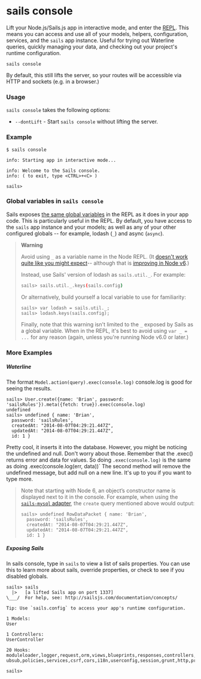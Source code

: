 # sails console

Lift your Node.js/Sails.js app in interactive mode, and enter the [REPL](http://nodejs.org/api/repl.html).  This means you can access and use all of your models, helpers, configuration, services, and the `sails` app instance.  Useful for trying out Waterline queries, quickly managing your data, and checking out your project's runtime configuration.

```usage
sails console
```
By default, this still lifts the server, so your routes will be accessible via HTTP and sockets (e.g. in a browser.)


### Usage
`sails console` takes the following options:
  * `--dontLift` - Start `sails console` without lifting the server.

### Example

```text
$ sails console

info: Starting app in interactive mode...

info: Welcome to the Sails console.
info: ( to exit, type <CTRL>+<C> )

sails>
```





### Global variables in `sails console`

Sails exposes [the same global variables](http://sailsjs.com/documentation/reference/Globals) in the REPL as it does in your app code. This is particularly useful in the REPL.  By default, you have access to the `sails` app instance and your models; as well as any of your other configured globals -- for example, lodash (`_`) and async (`async`).


> **Warning**
>
> Avoid using `_` as a variable name in the Node REPL.
> (It [doesn't work quite like you might expect](https://github.com/balderdashy/sails/issues/3795)-- although that is [improving in Node v6](http://stackoverflow.com/questions/17073290/in-the-node-js-repl-why-does-this-happen/17073313#comment61417858_17073313).)
>
> Instead, use Sails' version of lodash as `sails.util._`.  For example:
> ```bash
> sails> sails.util._.keys(sails.config)
> ```
>
> Or alternatively, build yourself a local variable to use for familiarity:
>
> ```text
> sails> var lodash = sails.util._;
> sails> lodash.keys(sails.config);
> ```
>
> Finally, note that this warning isn't limited to the `_` exposed by Sails as a global variable.  When in the REPL, it's best to avoid using `var _ = ...` for any reason (again, unless you're running Node v6.0 or later.)

### More Examples

##### Waterline

The format `Model.action(query).exec(console.log)` console.log is good for seeing the results.

```text
sails> User.create({name: 'Brian', password: 'sailsRules'}).meta({fetch: true}).exec(console.log)
undefined
sails> undefined { name: 'Brian',
  password: 'sailsRules',
  createdAt: "2014-08-07T04:29:21.447Z",
  updatedAt: "2014-08-07T04:29:21.447Z",
  id: 1 }
```

Pretty cool, it inserts it into the database. However, you might be noticing the undefined and null. Don't worry about those. Remember that the .exec() returns error and data for values. So doing `.exec(console.log)` is the same as doing .exec(console.log(err, data))` The second method will remove the undefined message, but add null on a new line. It's up to you if you want to type more.

> Note that starting with Node 6, an object&rsquo;s constructor name is displayed next to it in the console.  For example, when using the [`sails-mysql` adapter](http://sailsjs.com/documentation/concepts/extending-sails/adapters/available-adapters#?sailsmysql), the `create` query mentioned above would output:
>
> ```text
> sails> undefined RowDataPacket { name: 'Brian',
>   password: 'sailsRules',
>   createdAt: "2014-08-07T04:29:21.447Z",
>   updatedAt: "2014-08-07T04:29:21.447Z",
>   id: 1 }
> ```

##### Exposing Sails

In sails console, type in `sails` to view a list of sails properties. You can use this to learn more about sails, override properties, or check to see if you disabled globals.

```text
sails> sails
  |>   [a lifted Sails app on port 1337]
\___/  For help, see: http://sailsjs.com/documentation/concepts/

Tip: Use `sails.config` to access your app's runtime configuration.

1 Models:
User

1 Controllers:
UserController

20 Hooks:
moduleloader,logger,request,orm,views,blueprints,responses,controllers,sockets,p
ubsub,policies,services,csrf,cors,i18n,userconfig,session,grunt,http,projecthooks

sails>
```


<docmeta name="displayName" value="sails console">
<docmeta name="pageType" value="command">
